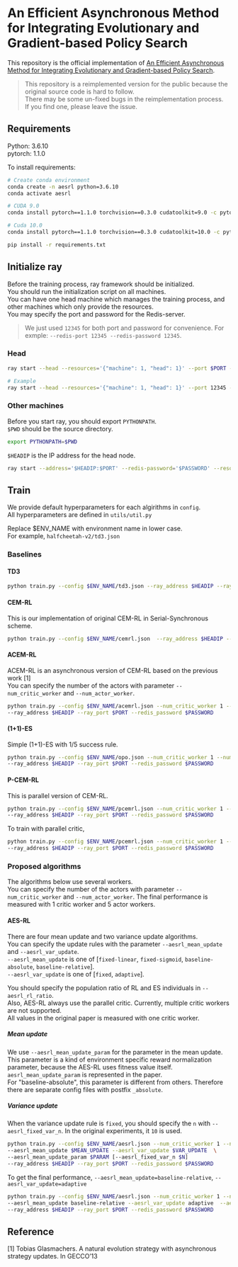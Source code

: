 # An Efficient Asynchronous Method for Integrating Evolutionary and Gradient-based Policy Search

This repository is the official implementation of [An Efficient Asynchronous Method for Integrating Evolutionary and Gradient-based Policy Search](https://arxiv.org/abs/2012.05417). 
> This repository is a reimplemented version for the public because the original source code is hard to follow.  
There may be some un-fixed bugs in the reimplementation process.  
If you find one, please leave the issue. 

## Requirements
Python: 3.6.10  
pytorch: 1.1.0


To install requirements:
```bash
# Create conda environment
conda create -n aesrl python=3.6.10
conda activate aesrl

# CUDA 9.0
conda install pytorch==1.1.0 torchvision==0.3.0 cudatoolkit=9.0 -c pytorch

# Cuda 10.0
conda install pytorch==1.1.0 torchvision==0.3.0 cudatoolkit=10.0 -c pytorch

pip install -r requirements.txt
```
## Initialize ray
Before the training process, ray framework should be initialized.  
You should run the initialization script on all machines.   
You can have one head machine which manages the training process, and other machines which only provide the resources.  
You may specify the port and password for the Redis-server.  
> We just used `12345` for both port and password for convenience. For exmple: `--redis-port 12345 --redis-password 12345`.

### Head
```bash
ray start --head --resources='{"machine": 1, "head": 1}' --port $PORT --redis-password $PASSWORD

# Example
ray start --head --resources='{"machine": 1, "head": 1}' --port 12345 --redis-password 12345
```
### Other machines
Before you start ray, you should export `PYTHONPATH`.  
`$PWD` should be the source directory.  
```bash
export PYTHONPATH=$PWD
```
`$HEADIP` is the IP address for the head node.  
```bash
ray start --address='$HEADIP:$PORT' --redis-password='$PASSWORD' --resources='{"machine": 1}'
```

## Train
We provide default hyperparameters for each algirithms in `config`.   
All hyperparameters are defined in `utils/util.py`

Replace $ENV_NAME with environment name in lower case.   
For example, `halfcheetah-v2/td3.json`
 

### Baselines

#### TD3
```bash
python train.py --config $ENV_NAME/td3.json --ray_address $HEADIP --ray_port $PORT --redis_password $PASSWORD
```
#### CEM-RL
This is our implementation of original CEM-RL in Serial-Synchronous scheme. 
```bash
python train.py --config $ENV_NAME/cemrl.json  --ray_address $HEADIP --ray_port $PORT --redis_password $PASSWORD
```
#### ACEM-RL
ACEM-RL is an asynchronous version of CEM-RL based on the previous work [1]  
You can specify the number of the actors with parameter `--num_critic_worker` and `--num_actor_worker`.
```bash
python train.py --config $ENV_NAME/acemrl.json --num_critic_worker 1 --num_actor_worker 5  \ 
--ray_address $HEADIP --ray_port $PORT --redis_password $PASSWORD
```
#### (1+1)-ES
Simple (1+1)-ES with 1/5 success rule. 
```bash
python train.py --config $ENV_NAME/opo.json --num_critic_worker 1 --num_actor_worker 5  \ 
--ray_address $HEADIP --ray_port $PORT --redis_password $PASSWORD
```
#### P-CEM-RL
This is parallel version of CEM-RL.  
```bash
python train.py --config $ENV_NAME/pcemrl.json --num_critic_worker 1 --num_actor_worker 5  \ 
--ray_address $HEADIP --ray_port $PORT --redis_password $PASSWORD
```
To train with parallel critic, 
```bash
python train.py --config $ENV_NAME/pcemrl.json --num_critic_worker 1 --num_actor_worker 5 --parallel-critic  \
--ray_address $HEADIP --ray_port $PORT --redis_password $PASSWORD
```

### Proposed algorithms
The algorithms below use several workers.   
You can specify the number of the actors with parameter `--num_critic_worker` and `--num_actor_worker`.
The final performance is measured with 1 critic worker and 5 actor workers.  

#### AES-RL
There are four mean update and two variance update algorithms.   
You can specify the update rules with the parameter `--aesrl_mean_update` and `--aesrl_var_update`.  
`--aesrl_mean_update` is one of [`fixed-linear`, `fixed-sigmoid`, `baseline-absolute`, `baseline-relative`].  
`--aesrl_var_update` is one of [`fixed`, `adaptive`].

You should specify the population ratio of RL and ES individuals in `--aesrl_rl_ratio`.   
Also, AES-RL always use the parallel critic.
Currently, multiple critic workers are not supported.  
All values in the original paper is measured with one critic worker. 

##### Mean update
We use `--aesrl_mean_update_param` for the parameter in the mean update.  
This parameter is a kind of environment specific reward normalization parameter, because the AES-RL uses fitness value itself.  
`aesrl_mean_update_param` is represented in the paper.  
For "baseline-absolute", this parameter is different from others. Therefore there are separate config files with postfix `_absolute`.
 
##### Variance update
When the variance update rule is `fixed`, you should specify the `n` with `--aesrl_fixed_var_n`.
In the original experiments, it `10` is used.

```bash
python train.py --config $ENV_NAME/aesrl.json --num_critic_worker 1 --num_actor_worker 5 \
--aesrl_mean_update $MEAN_UPDATE --aesrl_var_update $VAR_UPDATE  \
--aesrl_mean_update_param $PARAM [--aesrl_fixed_var_n $N]
--ray_address $HEADIP --ray_port $PORT --redis_password $PASSWORD
```

To get the final performance, `--aesrl_mean_update=baseline-relative`, `--aesrl_var_update=adaptive`
```bash
python train.py --config $ENV_NAME/aesrl.json --num_critic_worker 1 --num_actor_worker 5 \
--aesrl_mean_update baseline-relative --aesrl_var_update adaptive  --aesrl_mean_update_param $PARAM \
--ray_address $HEADIP --ray_port $PORT --redis_password $PASSWORD
```


## Reference
[1] Tobias Glasmachers. A natural evolution strategy with asynchronous strategy updates. In GECCO’13
